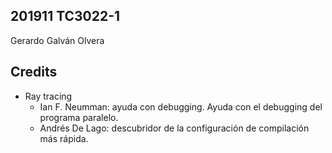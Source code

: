 ## 201911 TC3022-1
Gerardo Galván Olvera



## Credits
* Ray tracing
  * Ian F. Neumman: ayuda con debugging. Ayuda con el debugging del programa paralelo.
  * Andrés De Lago: descubridor de la configuración de compilación más rápida.

